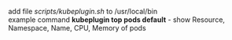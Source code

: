 add file *scripts/kubeplugin.sh* to /usr/local/bin  
example command **kubeplugin top pods default** - show Resource, Namespace, Name, CPU, Memory of pods
